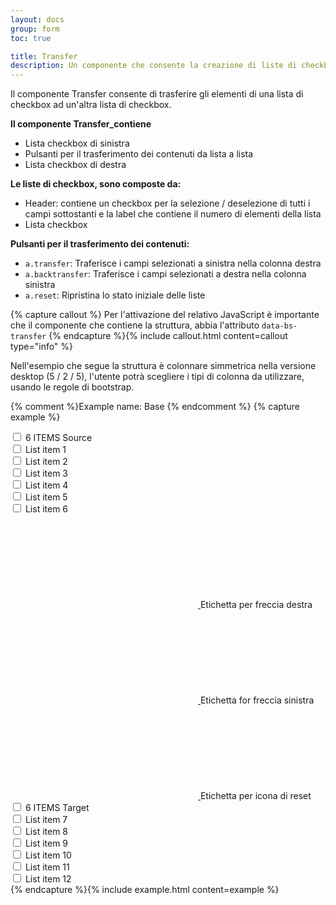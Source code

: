 ```yaml
---
layout: docs
group: form
toc: true

title: Transfer
description: Un componente che consente la creazione di liste di checkbox.
---
```


Il componente Transfer consente di trasferire gli elementi di una lista di checkbox ad un'altra lista di checkbox.

**Il componente Transfer_contiene**

- Lista checkbox di sinistra
- Pulsanti per il trasferimento dei contenuti da lista a lista
- Lista checkbox di destra

**Le liste di checkbox, sono composte da:**

- Header: contiene un checkbox per la selezione / deselezione di tutti i campi sottostanti e la label che contiene il numero di elementi della lista
- Lista checkbox

**Pulsanti per il trasferimento dei contenuti:**

- `a.transfer`: Traferisce i campi selezionati a sinistra nella colonna destra
- `a.backtransfer`: Traferisce i campi selezionati a destra nella colonna sinistra
- `a.reset`: Ripristina lo stato iniziale delle liste

{% capture callout %}
Per l'attivazione del relativo JavaScript è importante che il componente che contiene la struttura, abbia l'attributo `data-bs-transfer`
{% endcapture %}{% include callout.html content=callout type="info" %}

Nell'esempio che segue la struttura è colonnare simmetrica nella versione desktop (5 / 2 / 5), l'utente potrà scegliere i tipi di colonna da utilizzare, usando le regole di bootstrap.

{% comment %}Example name: Base {% endcomment %}
{% capture example %}
<div data-bs-transfer>
  <div class="row">
    <div class="col-xs-12 col-md-5">
      <div class="it-transfer-wrapper source">
        <div class="transfer-header">
          <div class="form-check" aria-describedby="">
            <input type="checkbox" id="checkbox1">
            <label for="checkbox1">
              <span>
                <span class="num">
                  6
                </span>
                <span> ITEMS</span>
              </span>
              <span class="descr">Source</span>
            </label>
          </div>
        </div>
        <div class="transfer-scroll">
          <div class="transfer-group">
            <div class="form-check" aria-describedby="">
              <input type="checkbox" id="checkbox2">
              <label for="checkbox2">
                <span>
                  <span>List item 1</span>
                </span>
              </label>
            </div>
            <div class="form-check" aria-describedby="">
              <input type="checkbox" id="checkbox3">
              <label for="checkbox3">
                <span>
                  <span>List item 2</span>
                </span>
              </label>
            </div>
            <div class="form-check" aria-describedby="">
              <input type="checkbox" id="checkbox4">
              <label for="checkbox4">
                <span>
                  <span>List item 3</span>
                </span>
              </label>
            </div>
            <div class="form-check" aria-describedby="">
              <input type="checkbox" id="checkbox5">
              <label for="checkbox5">
                <span>
                  <span>List item 4</span>
                </span>
              </label>
            </div>
            <div class="form-check" aria-describedby="">
              <input type="checkbox" id="checkbox6">
              <label for="checkbox6">
                <span>
                  <span>List item 5</span>
                </span>
              </label>
            </div>
            <div class="form-check" aria-describedby="">
              <input type="checkbox" id="checkbox7">
              <label for="checkbox7">
                <span>
                  <span>List item 6</span>
                </span>
              </label>
            </div>
          </div>
        </div>
      </div>
    </div>
    <div class="col-xs-12 col-md-2">
      <!-- transfer buttons-->
      <div class="it-transfer-buttons">
        <a class="transfer" href="#" role="button" aria-label="Sposta avanti">
          <svg class="icon"><use href="{{ site.baseurl }}/dist/svg/sprites.svg#it-arrow-right"></use></svg>
        </a>
        <span class="visually-hidden">Etichetta per freccia destra</span>
        <a class="backtransfer" href="#" role="button" aria-label="Sposta indietro">
          <svg class="icon"><use href="{{ site.baseurl }}/dist/svg/sprites.svg#it-arrow-left"></use></svg>
        </a>
        <span class="visually-hidden">Etichetta for freccia sinistra</span>
        <a class="reset" href="#" role="button" aria-label="Reset">
          <svg class="icon"><use href="{{ site.baseurl }}/dist/svg/sprites.svg#it-restore"></use></svg>
        </a>
        <span class="visually-hidden">Etichetta per icona di reset</span>
      </div>
    </div>
    <div class="col-xs-12 col-md-5">
      <div class="it-transfer-wrapper target">
        <div class="transfer-header">
          <div class="form-check" aria-describedby="">
            <input type="checkbox" id="checkbox1b">
            <label for="checkbox1b">
              <span>
                <span class="num">
                  6
                </span>
                <span> ITEMS</span>
              </span>
              <span class="descr">Target</span>
            </label>
          </div>
        </div>
        <div class="transfer-scroll">
          <div class="transfer-group">
            <div class="form-check" aria-describedby="">
              <input type="checkbox" id="checkbox2b">
              <label for="checkbox2b">
                <span>
                  <span>List item 7</span>
                </span>
              </label>
            </div>
            <div class="form-check" aria-describedby="">
              <input type="checkbox" id="checkbox3b">
              <label for="checkbox3b">
                <span>
                  <span>List item 8</span>
                </span>
              </label>
            </div>
            <div class="form-check" aria-describedby="">
              <input type="checkbox" id="checkbox4b">
              <label for="checkbox4b">
                <span>
                  <span>List item 9</span>
                </span>
              </label>
            </div>
            <div class="form-check" aria-describedby="">
              <input type="checkbox" id="checkbox5b">
              <label for="checkbox5b">
                <span>
                  <span>List item 10</span>
                </span>
              </label>
            </div>
            <div class="form-check" aria-describedby="">
              <input type="checkbox" id="checkbox6b">
              <label for="checkbox6b">
                <span>
                  <span>List item 11</span>
                </span>
              </label>
            </div>
            <div class="form-check" aria-describedby="">
              <input type="checkbox" id="checkbox7b">
              <label for="checkbox7b">
                <span>
                  <span>List item 12</span>
                </span>
              </label>
            </div>
          </div>
        </div>
      </div>
    </div>
  </div>
</div>
{% endcapture %}{% include example.html content=example %}